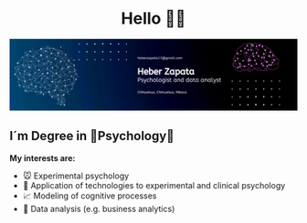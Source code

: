 <h1 align="center">Hello 👋🏽</h1>

![texto cualquiera por si no carga la imagen](https://github.com/heber4543/heber4543/blob/main/banner.png)

## I´m Degree in 🧠Psychology🧠

**My interests are:**

- 🐭 Experimental psychology 
- 🤖 Application of technologies to experimental and clinical psychology
- 📈 Modeling of cognitive processes
- 📶 Data analysis (e.g. business analytics)
